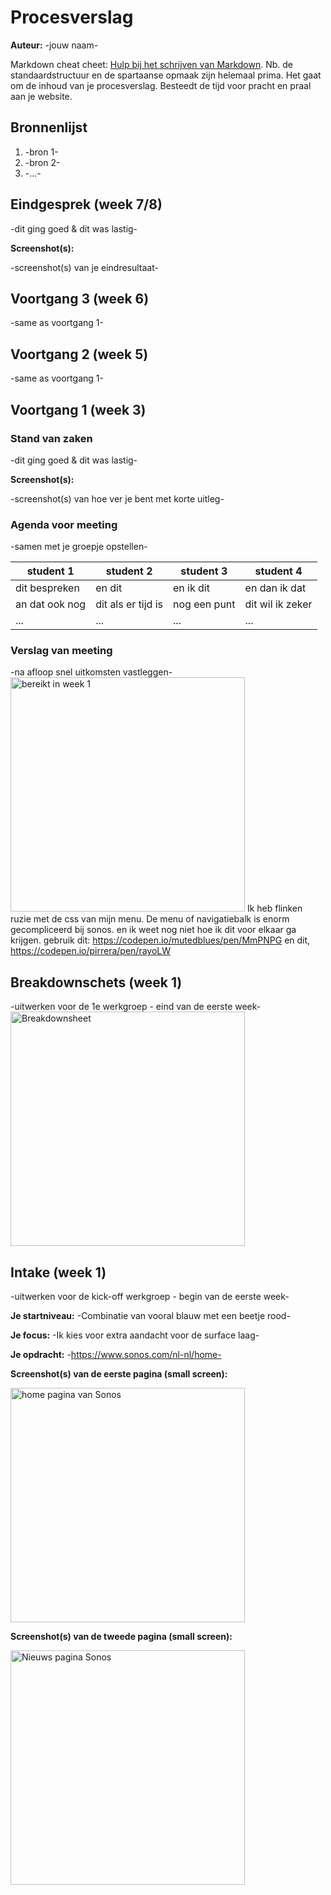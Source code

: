 # Procesverslag
**Auteur:** -jouw naam-

Markdown cheat cheet: [Hulp bij het schrijven van Markdown](https://github.com/adam-p/markdown-here/wiki/Markdown-Cheatsheet). Nb. de standaardstructuur en de spartaanse opmaak zijn helemaal prima. Het gaat om de inhoud van je procesverslag. Besteedt de tijd voor pracht en praal aan je website.



## Bronnenlijst
1. -bron 1-
2. -bron 2-
3. -...-



## Eindgesprek (week 7/8)

-dit ging goed & dit was lastig-

**Screenshot(s):**

-screenshot(s) van je eindresultaat-



## Voortgang 3 (week 6)

-same as voortgang 1-



## Voortgang 2 (week 5)

-same as voortgang 1-



## Voortgang 1 (week 3)

### Stand van zaken

-dit ging goed & dit was lastig-

**Screenshot(s):**

-screenshot(s) van hoe ver je bent met korte uitleg-

### Agenda voor meeting

-samen met je groepje opstellen-

| student 1      | student 2          | student 3    | student 4        |
| ---            | ---                | ---          | ---              |
| dit bespreken  | en dit             | en ik dit    | en dan ik dat    |
| an dat ook nog | dit als er tijd is | nog een punt | dit wil ik zeker |
| ...            | ...                | ...          | ...              |

### Verslag van meeting

-na afloop snel uitkomsten vastleggen-
<img src="images/week1.voortgang" width="375px" alt="bereikt in week 1">
Ik heb flinken ruzie met de css van mijn menu. De menu of navigatiebalk is enorm gecompliceerd bij sonos. en ik weet nog niet hoe ik dit voor elkaar ga krijgen.
gebruik dit:
https://codepen.io/mutedblues/pen/MmPNPG
en dit,
https://codepen.io/pirrera/pen/rayoLW




## Breakdownschets (week 1)

-uitwerken voor de 1e werkgroep - eind van de eerste week-
<img src="images/breakdownsheet.1.jpg" width="375px" alt="Breakdownsheet">



## Intake (week 1)
-uitwerken voor de kick-off werkgroep - begin van de eerste week-

**Je startniveau:** -Combinatie van vooral blauw met een beetje rood-

**Je focus:** -Ik kies voor extra
aandacht voor de surface laag-

**Je opdracht:** -https://www.sonos.com/nl-nl/home-

**Screenshot(s) van de eerste pagina (small screen):**

<img src="images/sonoshomepagina.png" width="375px" alt="home pagina van Sonos">

**Screenshot(s) van de tweede pagina (small screen):**

<img src="images/sonosnieuwspagina.png" width="375px" alt="Nieuws pagina Sonos">

